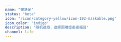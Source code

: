 ```yaml
---
name: "做决定"
status: "beta"
icon: "/icon/category-yellow/icon-192-maskable.png"
icon_color: "indigo"
description: "随机选取，选择困难症患者福音"
channel: life
---
```


